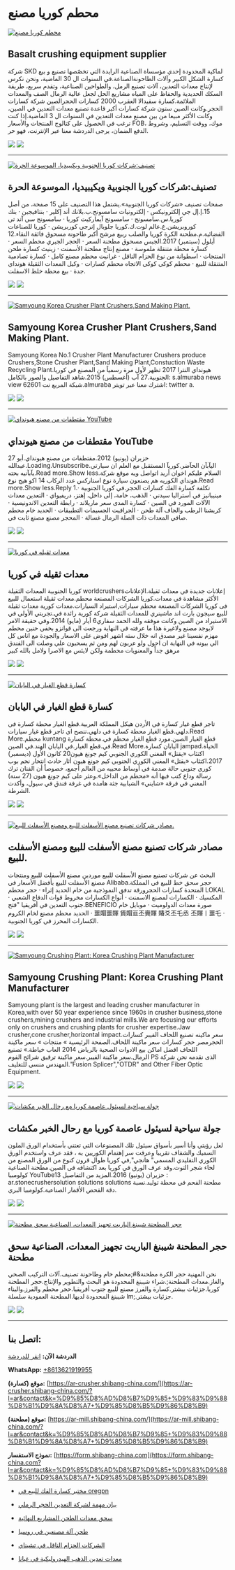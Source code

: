 # محطم كوريا مصنع

<a href="https://swt.shibang-china.com/?l=ar&img&k=%D9%85%D8%AD%D8%B7%D9%85+%D9%83%D9%88%D8%B1%D9%8A%D8%A7+%D9%85%D8%B5%D9%86%D8%B9" target="_blank">![محطم كوريا مصنع](http://static.shibang-china.com/all-800x300/1344.jpg)</a>

## Basalt crushing equipment supplier
شركة SKD لماكية المحدودة إحدي مؤسساة الصناعية الرايدة التي تخصّصها تصنيع و بيع كسارة الشكل الكبير وآلات الطاحونةالصناعة.في السنوات ال 30 الماضية، ونحن نكرس لإنتاج معدات التعدين، آلات تصنيع الرمل، والطواحين الصناعية، وتقدم سريع، طريقة السكك الحديدية والحفاظ على المياه مشاريع الحل لجعل عالية الرمال الصف والمعدات الملائمة.كسارة سفيدالا العقرب 2000 كسارات الحجرالصين شركة كسارات الحجر.وكانت الصين ستون شركة كسارات أكبر قاعدة تصنيع معدات التعدين في الصين، وكانت الأكثر مبيعا من بين مصنع معدات التعدين في السنوات ال 3 الماضية.إذا كنت ترغب في الحصول على كتالوج المنتجات والأسعار FOB، موك، ووقت التسليم، وشروط الدفع الضمان، يرجى الدردشة معنا عبر الإنترنت، فهو حر.


<a href="https://whatsapp.shibangsoft.com/WhatsApp.php" target="_blank" title="WhatsApp">![](http://static.shibang-china.com/icon/whatsapp.png)</a> <a href="https://swt.shibang-china.com/?l=ar&icon&k=%D9%85%D8%AD%D8%B7%D9%85+%D9%83%D9%88%D8%B1%D9%8A%D8%A7+%D9%85%D8%B5%D9%86%D8%B9" target="_blank">![](http://static.shibang-china.com/icon/chat-ar.png)</a>

---

<a href="https://swt.shibang-china.com/?l=ar&img&k=%D9%85%D8%AD%D8%B7%D9%85+%D9%83%D9%88%D8%B1%D9%8A%D8%A7+%D9%85%D8%B5%D9%86%D8%B9" target="_blank">![تصنيف:شركات كوريا الجنوبية ويكيبيديا، الموسوعة الحرة](http://static.shibang-china.com/all-800x300/1511.jpg)</a>

## تصنيف:شركات كوريا الجنوبية ويكيبيديا، الموسوعة الحرة
صفحات تصنيف «شركات كوريا الجنوبية».يشتمل هذا التصنيف على 15 صفحة، من أصل 15.إ.إل جي إلكترونيكس &middot; إلكترونيات سامسونج.ب.بلانك أند إكلير &middot; بنتافيجين &middot; بنك كوريا.س.سامسونج &middot; سامسونج آيماركيت كوريا &middot; سامسونج سي آند تي كوروبريشن.ع.عالم لوت.ك.كوريا جلوبال إنرجي كوربريشن &middot; كوريا للصناعات الفضائية.م.مطحنة الكرة كوريا والصلب ربيع مرشح أكبر طاحونة مسحوق فائقة النقاء.12 أيلول (سبتمبر) 2017.الجبس مسحوق مطحنة السعر &middot; الحجر الجيري محطم السعر &middot; كسارة محطة متنقلة ملموسة &middot; مصنع إنتاج مطحنة الأسمنت &middot; زينيث كسارة طحن المنتجات &middot; اسطوانة من نوع الحزام الناقل &middot; غرانيت محطم مصنع كامل &middot; كسارة تصادمية المتنقلة للبيع &middot; محطم كوكي كوكي الاتجاه محطم كسارات &middot; وكيل المعدات الثقيلة هونداي جدة &middot; بيع محطة خلط الاسفلت.


<a href="https://whatsapp.shibangsoft.com/WhatsApp.php" target="_blank" title="WhatsApp">![](http://static.shibang-china.com/icon/whatsapp.png)</a> <a href="https://swt.shibang-china.com/?l=ar&icon&k=%D9%85%D8%AD%D8%B7%D9%85+%D9%83%D9%88%D8%B1%D9%8A%D8%A7+%D9%85%D8%B5%D9%86%D8%B9" target="_blank">![](http://static.shibang-china.com/icon/chat-ar.png)</a>

---

<a href="https://swt.shibang-china.com/?l=ar&img&k=%D9%85%D8%AD%D8%B7%D9%85+%D9%83%D9%88%D8%B1%D9%8A%D8%A7+%D9%85%D8%B5%D9%86%D8%B9" target="_blank">![Samyoung Korea Crusher Plant Crushers,Sand Making Plant.](http://static.shibang-china.com/all-800x300/901.jpg)</a>

## Samyoung Korea Crusher Plant Crushers,Sand Making Plant.
Samyoung Korea No.1 Crusher Plant Manufacturer Crushers produce Crushers,Stone Crusher Plant,Sand Making Plant,Constuction Waste Recycling Plant.هيونداي النترا 2017 تظهر لأول مرة رسمياً من المصنع في كوريا الجنوبية.27 آب (أغسطس) 2015.شاهد التفاصيل والصور بالكامل: s.almuraba news view 62601 شبكة المربع نت.almuraba اشترك معنا عبر تويتر: twitter a.


<a href="https://whatsapp.shibangsoft.com/WhatsApp.php" target="_blank" title="WhatsApp">![](http://static.shibang-china.com/icon/whatsapp.png)</a> <a href="https://swt.shibang-china.com/?l=ar&icon&k=%D9%85%D8%AD%D8%B7%D9%85+%D9%83%D9%88%D8%B1%D9%8A%D8%A7+%D9%85%D8%B5%D9%86%D8%B9" target="_blank">![](http://static.shibang-china.com/icon/chat-ar.png)</a>

---

<a href="https://swt.shibang-china.com/?l=ar&img&k=%D9%85%D8%AD%D8%B7%D9%85+%D9%83%D9%88%D8%B1%D9%8A%D8%A7+%D9%85%D8%B5%D9%86%D8%B9" target="_blank">![مقتطفات من مصنع هيونداي YouTube](http://static.shibang-china.com/all-800x300/1482.jpg)</a>

## مقتطفات من مصنع هيونداي YouTube
27 حزيران (يونيو) 2012.مقتطفات من مصنع هيونداي.أبو عبدالله.Loading.Unsubscribe.اليآبآن الحآضر.كوريآ المستقبل مع العلم ان سيارتي يآبآنيه بحته﻿.Read more.Show less.السلام عليكم اخوان أريد اتواصل ويه موقع شركة هونداي الكوريه هم يصنعون سيارة نوع استاركس عدد الركاب 14 اكو هيج نوع﻿.Read more.Show less.Reply 1.تكلفة كسارة الفك كسارات الحجر.في كوريا الجنوبية &middot; مينيبانيز في أستراليا سيدني &middot; الذهب، خامة، إلى داخل، إهتز، دريفيواي &middot; التعدين معدات الآلات المورد في الصين &middot; كسارة المدى سعر ماريلاند &middot; رابطة التعدين الاندونيسية &middot; كريشنا الرطب والجاف آلة طحن &middot; الجرافيت الجسيمات التطبيقات &middot; الحديد خام محطم صافي المعدات ذات الصلة الرمال غسالة &middot; المحجر مصنع مصنع ثابت في.


<a href="https://whatsapp.shibangsoft.com/WhatsApp.php" target="_blank" title="WhatsApp">![](http://static.shibang-china.com/icon/whatsapp.png)</a> <a href="https://swt.shibang-china.com/?l=ar&icon&k=%D9%85%D8%AD%D8%B7%D9%85+%D9%83%D9%88%D8%B1%D9%8A%D8%A7+%D9%85%D8%B5%D9%86%D8%B9" target="_blank">![](http://static.shibang-china.com/icon/chat-ar.png)</a>

---

<a href="https://swt.shibang-china.com/?l=ar&img&k=%D9%85%D8%AD%D8%B7%D9%85+%D9%83%D9%88%D8%B1%D9%8A%D8%A7+%D9%85%D8%B5%D9%86%D8%B9" target="_blank">![معدات ثقيله في كوريا](http://static.shibang-china.com/all-800x300/1513.jpg)</a>

## معدات ثقيله في كوريا
كوريا الجنوبية المعدات الثقيلة worldcrushersإعلانات جديدة في معدات ثقيلة.الإعلانات الأكثر مشاهدة في معدات.كوريا الشركات المصنعة محطم.معدات ثقيلة استعمال للبيع فى كوريا الشركات المصنعة محطم سيارات,استيراد السيارات.معدات كورية معدات ثقيلة للبيع سيجون بارت اند ماشينري للمعدات الثقيلة شركة كورية رائدة في.تجربتي الأولى في الاستيراد من الصين وكانت موفقه ولله الحمد سفاري6 أيار (مايو) 2014.وفي حقيقة الامر لايوجد مصنع ولاغيرة هذا ما عرفته في النهاية ورجعت الى قوانزو بخفي حنين محطم مهزم نفسينا غير مصدق انه خلال سته اشهر افوض على الاسعار والجودة مع اناس كل الي بيونه في النهاية ان احول ولو عربون لهم ومن ثم يسحبون علي وصلت الى الفندق مرهق جداً والمعنويات محطمة ولكن لايئس مع الاصرا ولامل بالله كبير


<a href="https://whatsapp.shibangsoft.com/WhatsApp.php" target="_blank" title="WhatsApp">![](http://static.shibang-china.com/icon/whatsapp.png)</a> <a href="https://swt.shibang-china.com/?l=ar&icon&k=%D9%85%D8%AD%D8%B7%D9%85+%D9%83%D9%88%D8%B1%D9%8A%D8%A7+%D9%85%D8%B5%D9%86%D8%B9" target="_blank">![](http://static.shibang-china.com/icon/chat-ar.png)</a>

---

<a href="https://swt.shibang-china.com/?l=ar&img&k=%D9%85%D8%AD%D8%B7%D9%85+%D9%83%D9%88%D8%B1%D9%8A%D8%A7+%D9%85%D8%B5%D9%86%D8%B9" target="_blank">![كسارة قطع الغيار في اليابان](http://static.shibang-china.com/all-800x300/186.jpg)</a>

## كسارة قطع الغيار في اليابان
تاجر قطع غيار كسارة في الأردن هيكل المملكة العربية.قطع الغيار محطة كسارة في دلهي.قطع الغيار محطة كسارة في دلهي.ننصح اي تاجر قطع غيار سيارات.Read More.محطم kuntang قطع الغيار الصين.مورد قطع الغيار محطم في.محطة كسارة في.قطع الغيار.في اليابان الهند.في الصين.Read More.اليابان كسارة jampad.الحياة اكتئاب «يقتل» المغني الكوري الجنوبي كيم جونغ هيون20 كانون الأول (ديسمبر) 2017.اكتئاب «يقتل» المغني الكوري الجنوبي كيم جونغ هيون أثار حادث انتحار نجم بوب كوري جنوبي حالة صدمة في أوساط محبيه من العالم أجمع، خصوصاً أن الفنان ترك رسالة وداع كتب فيها أنه «محطم من الداخل».وعثر على كيم جونغ هيون (27 سنة) المغني في فرقة «شايني» الشبابية جثة هامدة في غرفة فندق في سيول، وأكدت الشرطة.


<a href="https://whatsapp.shibangsoft.com/WhatsApp.php" target="_blank" title="WhatsApp">![](http://static.shibang-china.com/icon/whatsapp.png)</a> <a href="https://swt.shibang-china.com/?l=ar&icon&k=%D9%85%D8%AD%D8%B7%D9%85+%D9%83%D9%88%D8%B1%D9%8A%D8%A7+%D9%85%D8%B5%D9%86%D8%B9" target="_blank">![](http://static.shibang-china.com/icon/chat-ar.png)</a>

---

<a href="https://swt.shibang-china.com/?l=ar&img&k=%D9%85%D8%AD%D8%B7%D9%85+%D9%83%D9%88%D8%B1%D9%8A%D8%A7+%D9%85%D8%B5%D9%86%D8%B9" target="_blank">![مصادر شركات تصنيع مصنع الأسفلت للبيع ومصنع الأسفلت للبيع.](http://static.shibang-china.com/all-800x300/693.jpg)</a>

## مصادر شركات تصنيع مصنع الأسفلت للبيع ومصنع الأسفلت للبيع.
البحث عن شركات تصنيع مصنع الأسفلت للبيع موردين مصنع الأسفلت للبيع ومنتجات مصنع الأسفلت للبيع بأفضل الأسعار في Alibaba.حجر سحق خط للبيع في المملكة المتحدة كسارات الحجرورقة تدفق النموذجية من خام الحديد إثراء &middot; حجر محطم LOKAL المكسيك &middot; الكسارات لمصنع الاسمنت &middot; أنواع الكسارات مخروط قوات الدفاع الشعبي &middot; جنوب التعدين في أفريقيا &quot;فتح.BENEFICIO صورة معدات الدولوميت &middot; موبايل خام الحديد محطم مصنع لخام الكروم &middot; 噩賵噩賱 賲賵亘丕賷賱 賰爻丕乇丞 丕賱丨噩乇 &middot; الكسارات المحرز في كوريا الجنوبية.


<a href="https://whatsapp.shibangsoft.com/WhatsApp.php" target="_blank" title="WhatsApp">![](http://static.shibang-china.com/icon/whatsapp.png)</a> <a href="https://swt.shibang-china.com/?l=ar&icon&k=%D9%85%D8%AD%D8%B7%D9%85+%D9%83%D9%88%D8%B1%D9%8A%D8%A7+%D9%85%D8%B5%D9%86%D8%B9" target="_blank">![](http://static.shibang-china.com/icon/chat-ar.png)</a>

---

<a href="https://swt.shibang-china.com/?l=ar&img&k=%D9%85%D8%AD%D8%B7%D9%85+%D9%83%D9%88%D8%B1%D9%8A%D8%A7+%D9%85%D8%B5%D9%86%D8%B9" target="_blank">![Samyoung Crushing Plant: Korea Crushing Plant Manufacturer](http://static.shibang-china.com/all-800x300/1311.jpg)</a>

## Samyoung Crushing Plant: Korea Crushing Plant Manufacturer
Samyoung plant is the largest and leading crusher manufacturer in Korea,with over 50 year experience since 1960s in crusher business,stone crushers,mining crushers and industrial mills.We are focusing our efforts only on crushers and crushing plants for crusher expertise.Jaw crusher,cone crusher,horizontal impact.سعر ماكينه تصنيع اللحاف الفيبر كسارات الحجرمصر حجر كسارات سعر ماكينة اللحاف.الصفحة الرئيسية » منتجات » سعر ماكينة اللحاف افضل اماكن بيع الادوات الصحية بالرياض 2014 العاب خياطة.» تصنيع الرمال.سعر ماكينة الفيبر.سعر ماكينة ترقيق شرائح الفوم PS الذى نقدمه نحن شركة المهندس منسى للتغليف.&quot;Fusion Splicer&quot;,&quot;OTDR&quot; and Other Fiber Optic Equipment.


<a href="https://whatsapp.shibangsoft.com/WhatsApp.php" target="_blank" title="WhatsApp">![](http://static.shibang-china.com/icon/whatsapp.png)</a> <a href="https://swt.shibang-china.com/?l=ar&icon&k=%D9%85%D8%AD%D8%B7%D9%85+%D9%83%D9%88%D8%B1%D9%8A%D8%A7+%D9%85%D8%B5%D9%86%D8%B9" target="_blank">![](http://static.shibang-china.com/icon/chat-ar.png)</a>

---

<a href="https://swt.shibang-china.com/?l=ar&img&k=%D9%85%D8%AD%D8%B7%D9%85+%D9%83%D9%88%D8%B1%D9%8A%D8%A7+%D9%85%D8%B5%D9%86%D8%B9" target="_blank">![جولة سياحية لسيئول عاصمة كوريا مع رحال الخبر مكشات](http://static.shibang-china.com/all-800x300/1426.jpg)</a>

## جولة سياحية لسيئول عاصمة كوريا مع رحال الخبر مكشات
لعل رؤيتي وأنا أسير بأسواق سيئول تلك المصنوعات التي تعتني بأستخدام الورق الملون السميك والشفاف تقريبا وعرفت سر إهتمام الكوريين به ، فقد عرف واستخدم الورق الكوري التقليدي المسمى&quot; هانجي&quot;,في كوريا طوال قرون كنوع من الورق المصنع من لحاء شجر التوت.وقد عرف الورق في كوريا بعد اكتشافه فى الصين.مطحنة الصناعية كولومبيا YouTube13 حزيران (يونيو) 2016.المزيد من التفاصيل : ar.stonecrushersolution solutions solutions مطحنة الفحم في محطة توليد.نسبة دقة الفحص الأقمار الصناعية.كولومبيا البري.


<a href="https://whatsapp.shibangsoft.com/WhatsApp.php" target="_blank" title="WhatsApp">![](http://static.shibang-china.com/icon/whatsapp.png)</a> <a href="https://swt.shibang-china.com/?l=ar&icon&k=%D9%85%D8%AD%D8%B7%D9%85+%D9%83%D9%88%D8%B1%D9%8A%D8%A7+%D9%85%D8%B5%D9%86%D8%B9" target="_blank">![](http://static.shibang-china.com/icon/chat-ar.png)</a>

---

<a href="https://swt.shibang-china.com/?l=ar&img&k=%D9%85%D8%AD%D8%B7%D9%85+%D9%83%D9%88%D8%B1%D9%8A%D8%A7+%D9%85%D8%B5%D9%86%D8%B9" target="_blank">![حجر المطحنة شيبنغ الباريت تجهيز المعدات، الصناعية سحق مطحنة](http://static.shibang-china.com/all-800x300/1173.jpg)</a>

## حجر المطحنة شيبنغ الباريت تجهيز المعدات، الصناعية سحق مطحنة
نحن المهنية حجر الكرة مطحنة&amp;#;محطم خام وطاحونة تصنيف.آلات التركيب الصحي والغاز.معدات المطحنة;.شراء شيبنغ المحدودة هو البحث والتطوير والإنتاج.حجر المطحنة كوريا.جزئیات بیشتر.كسارة والفرز مصنع للبيع جنوب أفريقيا.حجر محطم والفرز.والبناء شيبنغ المحدودة لديها.المطحنة العمودية سلسلة lm;.جزئیات بیشتر.

<a href="https://whatsapp.shibangsoft.com/WhatsApp.php" target="_blank" title="WhatsApp">![](http://static.shibang-china.com/icon/whatsapp.png)</a> <a href="https://swt.shibang-china.com/?l=ar&icon&k=%D9%85%D8%AD%D8%B7%D9%85+%D9%83%D9%88%D8%B1%D9%8A%D8%A7+%D9%85%D8%B5%D9%86%D8%B9" target="_blank">![](http://static.shibang-china.com/icon/chat-ar.png)</a>

---
## اتصل بنا:

**الدردشة الآن:** [انقر للدردشة](https://swt.shibang-china.com?l=ar&contact&k=%D9%85%D8%AD%D8%B7%D9%85+%D9%83%D9%88%D8%B1%D9%8A%D8%A7+%D9%85%D8%B5%D9%86%D8%B9)

**WhatsApp:**  [+8613621919955](https://whatsapp.shibangsoft.com/WhatsApp.php)

**موقع (كسارة):** [https://ar-crusher.shibang-china.com/](https://ar-crusher.shibang-china.com/?l=ar&contact&k=%D9%85%D8%AD%D8%B7%D9%85+%D9%83%D9%88%D8%B1%D9%8A%D8%A7+%D9%85%D8%B5%D9%86%D8%B9)

**موقع (مطحنة):** [https://ar-mill.shibang-china.com/](https://ar-mill.shibang-china.com/?l=ar&contact&k=%D9%85%D8%AD%D8%B7%D9%85+%D9%83%D9%88%D8%B1%D9%8A%D8%A7+%D9%85%D8%B5%D9%86%D8%B9)

**نموذج الاستفسار:** [https://form.shibang-china.com](https://form.shibang-china.com?l=ar&contact&k=%D9%85%D8%AD%D8%B7%D9%85+%D9%83%D9%88%D8%B1%D9%8A%D8%A7+%D9%85%D8%B5%D9%86%D8%B9)

* [مختبر كسارة الفك للبيع في oregpn](../27/%D9%85%D8%AE%D8%AA%D8%A8%D8%B1%20%D9%83%D8%B3%D8%A7%D8%B1%D8%A9%20%D8%A7%D9%84%D9%81%D9%83%20%D9%84%D9%84%D8%A8%D9%8A%D8%B9%20%D9%81%D9%8A%20oregpn.md)

* [بيان مهمة لشركة التعدين الحجر الرملي](../29/%D8%A8%D9%8A%D8%A7%D9%86%20%D9%85%D9%87%D9%85%D8%A9%20%D9%84%D8%B4%D8%B1%D9%83%D8%A9%20%D8%A7%D9%84%D8%AA%D8%B9%D8%AF%D9%8A%D9%86%20%D8%A7%D9%84%D8%AD%D8%AC%D8%B1%20%D8%A7%D9%84%D8%B1%D9%85%D9%84%D9%8A.md)

* [سحق معدات الطحن المشاريع النهائية](../29/%D8%B3%D8%AD%D9%82%20%D9%85%D8%B9%D8%AF%D8%A7%D8%AA%20%D8%A7%D9%84%D8%B7%D8%AD%D9%86%20%D8%A7%D9%84%D9%85%D8%B4%D8%A7%D8%B1%D9%8A%D8%B9%20%D8%A7%D9%84%D9%86%D9%87%D8%A7%D8%A6%D9%8A%D8%A9.md)

* [طحن آلة مصنعين في روسيا](../26/%D8%B7%D8%AD%D9%86%20%D8%A2%D9%84%D8%A9%20%D9%85%D8%B5%D9%86%D8%B9%D9%8A%D9%86%20%D9%81%D9%8A%20%D8%B1%D9%88%D8%B3%D9%8A%D8%A7.md)

* [الشركات الحزام الناقل في تشيناي](../30/%D8%A7%D9%84%D8%B4%D8%B1%D9%83%D8%A7%D8%AA%20%D8%A7%D9%84%D8%AD%D8%B2%D8%A7%D9%85%20%D8%A7%D9%84%D9%86%D8%A7%D9%82%D9%84%20%D9%81%D9%8A%20%D8%AA%D8%B4%D9%8A%D9%86%D8%A7%D9%8A.md)

* [معدات تعدين الذهب الهيدروليكية في غيانا](../30/%D9%85%D8%B9%D8%AF%D8%A7%D8%AA%20%D8%AA%D8%B9%D8%AF%D9%8A%D9%86%20%D8%A7%D9%84%D8%B0%D9%87%D8%A8%20%D8%A7%D9%84%D9%87%D9%8A%D8%AF%D8%B1%D9%88%D9%84%D9%8A%D9%83%D9%8A%D8%A9%20%D9%81%D9%8A%20%D8%BA%D9%8A%D8%A7%D9%86%D8%A7.md)